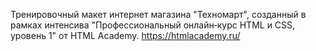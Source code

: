 Тренировочный макет интернет магазина "Техномарт", созданный в рамках интенсива "Профессиональный онлайн‑курс HTML и CSS, уровень 1" от HTML Academy. https://htmlacademy.ru/
